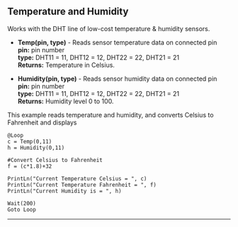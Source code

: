 ## Temperature and Humidity 

Works with the DHT line of low-cost temperature & humidity sensors. 

- **Temp(pin, type)** - Reads sensor temperature data on connected pin <br>
**pin:** pin number <br>
**type:** DHT11 = 11, DHT12 = 12, DHT22 = 22, DHT21 = 21 <br>
**Returns:** Temperature in Celsius. 

- **Humidity(pin, type)** - Reads sensor humidity data on connected pin <br>
**pin:** pin number <br>
**type:** DHT11 = 11, DHT12 = 12, DHT22 = 22, DHT21 = 21 <br>
**Returns:** Humidity level 0 to 100.

This example reads temperature and humidity, and converts Celsius to Fahrenheit and displays 

```basic
@Loop
c = Temp(0,11)
h = Humidity(0,11)

#Convert Celsius to Fahrenheit
f = (c*1.8)+32

PrintLn("Current Temperature Celsius = ", c)
PrintLn("Current Temperature Fahrenheit = ", f)
PrintLn("Current Humidity is = ", h)

Wait(200)
Goto Loop
```
---